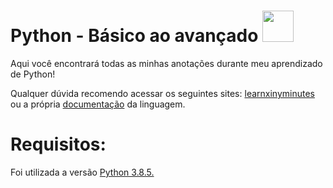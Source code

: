 # Python - Básico ao avançado <img src="https://i.pinimg.com/originals/f7/a4/83/f7a483ddf1a71154bfc8eee6eb20ec02.png" height="50" width="50">

Aqui você encontrará todas as minhas anotações durante meu aprendizado de Python!

Qualquer dúvida recomendo acessar os seguintes sites: <a href="https://learnxinyminutes.com/docs/python/">learnxinyminutes</a> ou a própria <a href="https://docs.python.org/3/">documentação</a> da linguagem.


# Requisitos:

Foi utilizada a versão <a href="https://www.python.org/">Python 3.8.5.</a>
